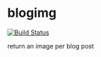 # blogimg

[![Build Status](https://travis-ci.org/missdeer/blogimg.svg?branch=master)](https://travis-ci.org/missdeer/blogimg)

return an image per blog post
